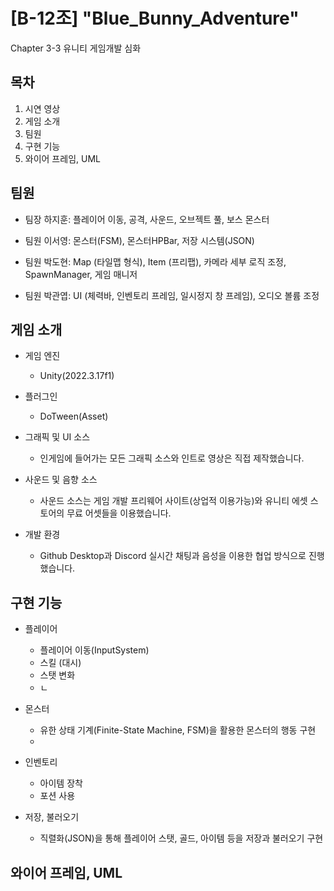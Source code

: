# [B-12조] "Blue_Bunny_Adventure"
Chapter 3-3 유니티 게임개발 심화

## 목차
1. 시연 영상
2. 게임 소개
3. 팀원
4. 구현 기능
5. 와이어 프레임, UML

## 팀원
- 팀장 하지훈: 플레이어 이동, 공격, 사운드, 오브젝트 풀, 보스 몬스터

- 팀원 이서영: 몬스터(FSM), 몬스터HPBar, 저장 시스템(JSON)

- 팀원 박도현: Map (타일맵 형식), Item (프리팹), 카메라 세부 로직 조정, SpawnManager, 게임 매니저

- 팀원 박관엽: UI (체력바, 인벤토리 프레임, 일시정지 창 프레임), 오디오 볼륨 조정

## 게임 소개
- 게임 엔진
  - Unity(2022.3.17f1)

- 플러그인
  - DoTween(Asset)

- 그래픽 및 UI 소스
  - 인게임에 들어가는 모든 그래픽 소스와 인트로 영상은 직접 제작했습니다.

- 사운드 및 음향 소스
  - 사운드 소스는 게임 개발 프리웨어 사이트(상업적 이용가능)와 유니티 에셋 스토어의 무료 어셋들을 이용했습니다. 

- 개발 환경
  - Github Desktop과 Discord 실시간 채팅과 음성을 이용한 협업 방식으로 진행했습니다.

## 구현 기능
- 플레이어
  - 플레이어 이동(InputSystem)
  - 스킬 (대시)
  - 스탯 변화
  - ㄴ

- 몬스터
  - 유한 상태 기계(Finite-State Machine, FSM)을 활용한 몬스터의 행동 구현
  - 

- 인벤토리
  - 아이템 장착
  - 포션 사용
 
- 저장, 불러오기
  - 직렬화(JSON)을 통해 플레이어 스탯, 골드, 아이템 등을 저장과 불러오기 구현
 
## 와이어 프레임, UML
